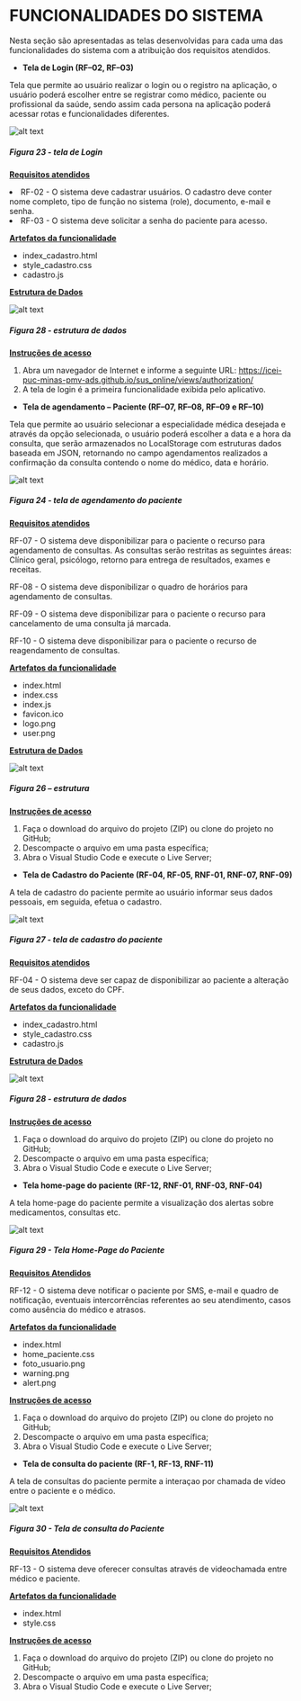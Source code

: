 # FUNCIONALIDADES DO SISTEMA

Nesta seção são apresentadas as telas desenvolvidas para cada uma das funcionalidades do sistema com a atribuição dos requisitos atendidos.

- **Tela de Login (RF–02, RF–03)**

Tela que permite ao usuário realizar o login ou o registro na aplicação, o usuário poderá escolher entre se registrar como médico, paciente ou profissional da saúde, sendo assim cada persona na aplicação poderá acessar rotas e funcionalidades diferentes.

![alt text](/docs/img/template/login.png)
##### *Figura 23 - tela de Login*

<u>**Requisitos atendidos**</u>

<li>RF-02 - O sistema deve cadastrar usuários. O cadastro deve conter nome completo, tipo de função no sistema (role), documento, e-mail e senha.</li>
<li>RF-03 - O sistema deve solicitar a senha do paciente para acesso.</li>

<u>**Artefatos da funcionalidade**</u>

- index_cadastro.html
- style_cadastro.css
- cadastro.js

<u>**Estrutura de Dados**</u>

![alt text](/docs/img/template/estrutura-login.png)
##### *Figura 28 - estrutura de dados*

<u>**Instruções de acesso**</u>

1. Abra um navegador de Internet e informe a seguinte URL: https://icei-puc-minas-pmv-ads.github.io/sus_online/views/authorization/
2. A tela de login é a primeira funcionalidade exibida pelo aplicativo.

- **Tela de agendamento – Paciente (RF–07, RF–08, RF–09 e RF–10)**

Tela que permite ao usuário selecionar a especialidade médica desejada e através da opção selecionada, o usuário poderá escolher a data e a hora da consulta, que serão armazenados no LocalStorage com estruturas dados baseada em JSON, retornando no campo agendamentos realizados a confirmação da consulta contendo o nome do médico, data e horário.  

![alt text](/docs/img/template/agendamento.png)
##### *Figura 24 - tela de agendamento do paciente*

<u>**Requisitos atendidos**</u>

RF-07 - O sistema deve disponibilizar para o paciente o recurso para agendamento de consultas. As consultas serão restritas as seguintes áreas: Clínico geral, psicólogo, retorno para entrega de resultados, exames e receitas.  

RF-08 - O sistema deve disponibilizar o quadro de horários para agendamento de consultas.  

RF-09 - O sistema deve disponibilizar para o paciente o recurso para cancelamento de uma consulta já marcada. 

RF-10 - O sistema deve disponibilizar para o paciente o recurso de reagendamento de consultas.

<u>**Artefatos da funcionalidade**</u>

- index.html 
- index.css 
- index.js 
- favicon.ico 
- logo.png 
- user.png 

<u>**Estrutura de Dados**</u>

![alt text](/docs/img/template/estrutura.png)
##### *Figura 26 – estrutura*

<u>**Instruções de acesso**</u>

1. Faça o download do arquivo do projeto (ZIP) ou clone do projeto no GitHub; 
2. Descompacte o arquivo em uma pasta específica; 
3. Abra o Visual Studio Code e execute o Live Server; 

- **Tela de Cadastro do Paciente (RF-04, RF-05, RNF-01, RNF-07, RNF-09)**

A tela de cadastro do paciente permite ao usuário informar seus dados pessoais, em seguida, efetua o cadastro. 

![alt text](/docs/img/template/cadastro.png)
##### *Figura 27 - tela de cadastro do paciente*

<u>**Requisitos atendidos**</u>

RF-04 - O sistema deve ser capaz de disponibilizar ao paciente a alteração de seus dados, exceto do CPF.

<u>**Artefatos da funcionalidade**</u>

- index_cadastro.html 
- style_cadastro.css 
- cadastro.js 

<u>**Estrutura de Dados**</u>

![alt text](/docs/img/template/estrutura-cadastro.png)
##### *Figura 28 - estrutura de dados*

<u>**Instruções de acesso**</u>

1. Faça o download do arquivo do projeto (ZIP) ou clone do projeto no GitHub; 
2. Descompacte o arquivo em uma pasta específica; 
3. Abra o Visual Studio Code e execute o Live Server; 

- **Tela home-page do paciente (RF-12, RNF-01, RNF-03, RNF-04)**

A tela home-page do paciente permite a visualização dos alertas sobre medicamentos, consultas etc.

![alt text](/docs/img/template/home_paciente.png)
##### *Figura 29 - Tela Home-Page do Paciente*

<u>**Requisitos Atendidos**</u>

RF-12 - O sistema deve notificar o paciente por SMS, e-mail e quadro de notificação, eventuais intercorrências referentes ao seu atendimento, casos como ausência do médico e atrasos.

<u>**Artefatos da funcionalidade**</u>

- index.html
- home_paciente.css
- foto_usuario.png
- warning.png
- alert.png

<u>**Instruções de acesso**</u>

1. Faça o download do arquivo do projeto (ZIP) ou clone do projeto no GitHub; 
2. Descompacte o arquivo em uma pasta específica; 
3. Abra o Visual Studio Code e execute o Live Server; 

- **Tela de consulta do paciente (RF-1, RF-13, RNF-11)**

A tela de consultas do paciente permite a interaçao por chamada de vídeo entre o paciente e o médico.

![alt text](/docs/img/template/paciente-consulta.png)
##### *Figura 30 - Tela de consulta do Paciente*

<u>**Requisitos Atendidos**</u>

RF-13 - O sistema deve oferecer consultas através de videochamada entre médico e paciente.

<u>**Artefatos da funcionalidade**</u>

- index.html
- style.css

<u>**Instruções de acesso**</u>

1. Faça o download do arquivo do projeto (ZIP) ou clone do projeto no GitHub; 
2. Descompacte o arquivo em uma pasta específica; 
3. Abra o Visual Studio Code e execute o Live Server; 
